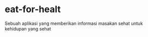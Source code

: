 eat-for-healt
=============

Sebuah aplikasi yang memberikan informasi masakan sehat untuk kehidupan yang sehat
